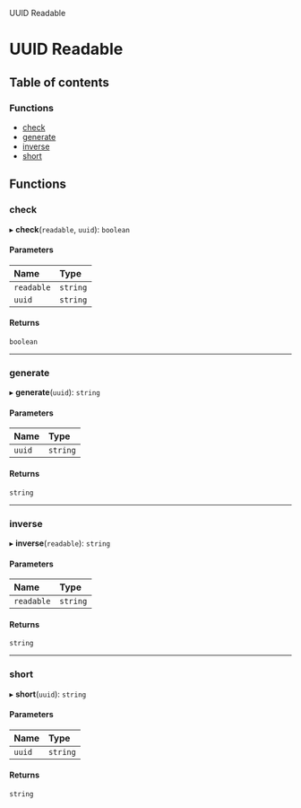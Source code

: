 UUID Readable

# UUID Readable

## Table of contents

### Functions

- [check](README.md#check)
- [generate](README.md#generate)
- [inverse](README.md#inverse)
- [short](README.md#short)

## Functions

### check

▸ **check**(`readable`, `uuid`): `boolean`

#### Parameters

| Name | Type |
| :------ | :------ |
| `readable` | `string` |
| `uuid` | `string` |

#### Returns

`boolean`

___

### generate

▸ **generate**(`uuid`): `string`

#### Parameters

| Name | Type |
| :------ | :------ |
| `uuid` | `string` |

#### Returns

`string`

___

### inverse

▸ **inverse**(`readable`): `string`

#### Parameters

| Name | Type |
| :------ | :------ |
| `readable` | `string` |

#### Returns

`string`

___

### short

▸ **short**(`uuid`): `string`

#### Parameters

| Name | Type |
| :------ | :------ |
| `uuid` | `string` |

#### Returns

`string`
